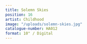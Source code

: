 ```yaml
---
title: Solemn Skies
position: 16
artist: Childhood
image: "/uploads/solemn-skies.jpg"
catalogue-number: HA012
format: 10" / Digital
---
```



